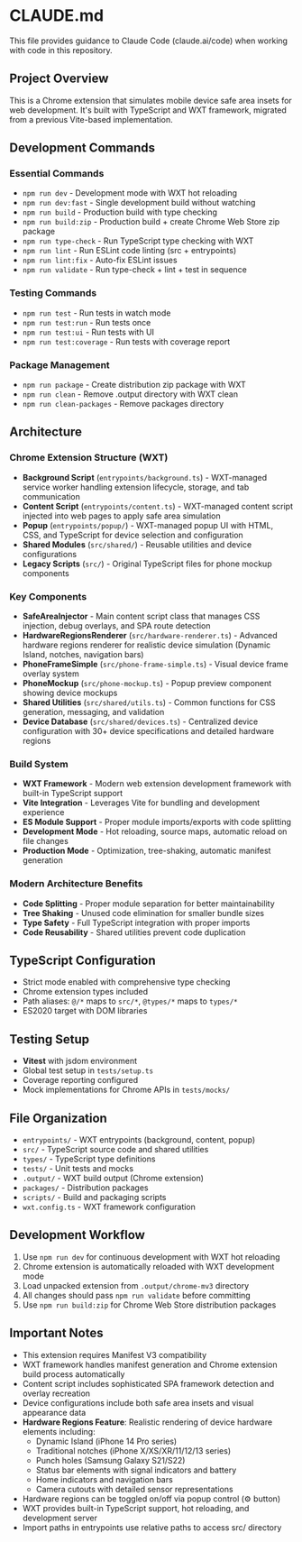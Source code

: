 # CLAUDE.md

This file provides guidance to Claude Code (claude.ai/code) when working with code in this repository.

## Project Overview

This is a Chrome extension that simulates mobile device safe area insets for web development. It's built with TypeScript and WXT framework, migrated from a previous Vite-based implementation.

## Development Commands

### Essential Commands
- `npm run dev` - Development mode with WXT hot reloading
- `npm run dev:fast` - Single development build without watching
- `npm run build` - Production build with type checking
- `npm run build:zip` - Production build + create Chrome Web Store zip package
- `npm run type-check` - Run TypeScript type checking with WXT
- `npm run lint` - Run ESLint code linting (src + entrypoints)
- `npm run lint:fix` - Auto-fix ESLint issues
- `npm run validate` - Run type-check + lint + test in sequence

### Testing Commands
- `npm run test` - Run tests in watch mode
- `npm run test:run` - Run tests once
- `npm run test:ui` - Run tests with UI
- `npm run test:coverage` - Run tests with coverage report

### Package Management
- `npm run package` - Create distribution zip package with WXT
- `npm run clean` - Remove .output directory with WXT clean
- `npm run clean-packages` - Remove packages directory

## Architecture

### Chrome Extension Structure (WXT)
- **Background Script** (`entrypoints/background.ts`) - WXT-managed service worker handling extension lifecycle, storage, and tab communication
- **Content Script** (`entrypoints/content.ts`) - WXT-managed content script injected into web pages to apply safe area simulation
- **Popup** (`entrypoints/popup/`) - WXT-managed popup UI with HTML, CSS, and TypeScript for device selection and configuration
- **Shared Modules** (`src/shared/`) - Reusable utilities and device configurations
- **Legacy Scripts** (`src/`) - Original TypeScript files for phone mockup components

### Key Components
- **SafeAreaInjector** - Main content script class that manages CSS injection, debug overlays, and SPA route detection
- **HardwareRegionsRenderer** (`src/hardware-renderer.ts`) - Advanced hardware regions renderer for realistic device simulation (Dynamic Island, notches, navigation bars)
- **PhoneFrameSimple** (`src/phone-frame-simple.ts`) - Visual device frame overlay system  
- **PhoneMockup** (`src/phone-mockup.ts`) - Popup preview component showing device mockups
- **Shared Utilities** (`src/shared/utils.ts`) - Common functions for CSS generation, messaging, and validation
- **Device Database** (`src/shared/devices.ts`) - Centralized device configuration with 30+ device specifications and detailed hardware regions

### Build System
- **WXT Framework** - Modern web extension development framework with built-in TypeScript support
- **Vite Integration** - Leverages Vite for bundling and development experience
- **ES Module Support** - Proper module imports/exports with code splitting
- **Development Mode** - Hot reloading, source maps, automatic reload on file changes
- **Production Mode** - Optimization, tree-shaking, automatic manifest generation

### Modern Architecture Benefits
- **Code Splitting** - Proper module separation for better maintainability
- **Tree Shaking** - Unused code elimination for smaller bundle sizes
- **Type Safety** - Full TypeScript integration with proper imports
- **Code Reusability** - Shared utilities prevent code duplication

## TypeScript Configuration

- Strict mode enabled with comprehensive type checking
- Chrome extension types included
- Path aliases: `@/*` maps to `src/*`, `@types/*` maps to `types/*`
- ES2020 target with DOM libraries

## Testing Setup

- **Vitest** with jsdom environment
- Global test setup in `tests/setup.ts`
- Coverage reporting configured
- Mock implementations for Chrome APIs in `tests/mocks/`

## File Organization

- `entrypoints/` - WXT entrypoints (background, content, popup)
- `src/` - TypeScript source code and shared utilities
- `types/` - TypeScript type definitions
- `tests/` - Unit tests and mocks
- `.output/` - WXT build output (Chrome extension)
- `packages/` - Distribution packages
- `scripts/` - Build and packaging scripts
- `wxt.config.ts` - WXT framework configuration

## Development Workflow

1. Use `npm run dev` for continuous development with WXT hot reloading
2. Chrome extension is automatically reloaded with WXT development mode
3. Load unpacked extension from `.output/chrome-mv3` directory
4. All changes should pass `npm run validate` before committing
5. Use `npm run build:zip` for Chrome Web Store distribution packages

## Important Notes

- This extension requires Manifest V3 compatibility
- WXT framework handles manifest generation and Chrome extension build process automatically
- Content script includes sophisticated SPA framework detection and overlay recreation
- Device configurations include both safe area insets and visual appearance data
- **Hardware Regions Feature**: Realistic rendering of device hardware elements including:
  - Dynamic Island (iPhone 14 Pro series)
  - Traditional notches (iPhone X/XS/XR/11/12/13 series)  
  - Punch holes (Samsung Galaxy S21/S22)
  - Status bar elements with signal indicators and battery
  - Home indicators and navigation bars
  - Camera cutouts with detailed sensor representations
- Hardware regions can be toggled on/off via popup control (⚙️ button)
- WXT provides built-in TypeScript support, hot reloading, and development server
- Import paths in entrypoints use relative paths to access src/ directory